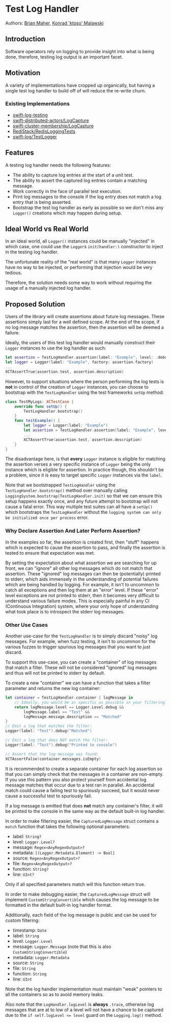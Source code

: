 # Test Log Handler

Authors: [Brian Maher](https://github.com/brimworks), [Konrad 'ktoso' Malawski](https://github.com/ktoso)

## Introduction

Software operators rely on logging to provide insight into what is being done,
therefore, testing log output is an important facet.

## Motivation

A variety of implementations have cropped up organically, but having a single
test log handler to build off of will reduce the re-write churn.

### Existing Implementations

* [swift-log-testing](https://github.com/neallester/swift-log-testing)
* [swift-distributed-actors/LogCapture](https://github.com/apple/swift-distributed-actors/blob/main/Sources/DistributedActorsTestKit/LogCapture.swift)
* [swift-cluster-membership/LogCapture](https://github.com/apple/swift-cluster-membership/blob/main/Tests/SWIMTestKit/LogCapture.swift)
* [RediStack/RedisLoggingTests](https://github.com/swift-server/RediStack/blob/master/Tests/RediStackIntegrationTests/RedisLoggingTests.swift)
* [swift-log/TestLogger](https://github.com/apple/swift-log/blob/main/Tests/LoggingTests/TestLogger.swift#L52)


## Features

A testing log handler needs the following features:
* The ability to capture log entries at the start of a unit test.
* The ability to assert the captured log entries contain a matching message.
* Work correctly in the face of parallel test execution.
* Print log messages to the console if the log entry does not match a log entry
  that is being asserted.
* Bootstrap the test log handler as early as possible so we don't miss any
  `Logger()` creations which may happen during setup.

## Ideal World vs Real World

In an ideal world, all `Logger()` instances could be manually "injected" in
which case, one could use the `Logger`s `init(handler:)` constructor to inject
in the testing log handler.

The unfortunate reality of the "real world" is that many `Logger` instances have
no way to be injected, or performing that injection would be very tedious.

Therefore, the solution needs some way to work without requiring the usage of
a manually injected log handler.

## Proposed Solution

Users of the library will create assertions about future log messages. These
assertions simply last for a well defined scope. At the end of the scope, if
no log message matches the assertion, then the assertion will be deemed a
failure.

Ideally, the users of this test log handler would manually construct their
`Logger` instances to use the log handler as such:

```swift
let assertion = TestLogHandler.assertion(label: "Example", level: .debug)
let logger = Logger(label: "Example", factory: assertion.factory)
...
XCTAssertTrue(assertion.test, assertion.description)
```

However, to support situations where the person performing the log tests is
**not** in control of the creation of `Logger` instances, you can choose to
bootstrap with the `TestLogHandler` using the test frameworks `setUp` method:

```swift
class TestMyLogs: XCTestCase {
    override func setUp() {
        TestLogHandler.bootstrap() 
    }
    func testExample() {
        let logger = Logger(label: "Example")
        let assertion = TestLogHandler.assertion(label: "Example", level: .debug)
        ...
        XCTAssertTrue(assertion.test, assertion.description)
    }
}
```

The disadvantage here, is that **every** `Logger` instance is eligible for
matching the assertion verses a very specific instance of `Logger` being the only
instance which is eligible for assertion. In practice though, this shouldn't be
a problem, since it is easy to target specific `Logger` instances via the
`label`. 

Note that we bootstrapped `TestLogHandler` using the `TestLogHandler.bootstrap()`
method over manually calling `LoggingSystem.bootstrap(TestLogHandler.init)` so
that we can ensure this setup happens exactly once, and any future attempt to
bootstrap will not cause a fatal error. This way multiple test suites can all
have a `setUp()` which bootstraps the `TestLogHandler` without the `logging
system can only be initialized once per process` error.

### Why Declare Assertion And Later Perform Assertion?

In the examples so far, the assertion is created first, then "stuff" happens
which is expected to cause the assertion to pass, and finally the assertion is
tested to ensure that expectation was met.

By setting the expectation about what assertion we are searching for up front,
we can "ignore" all other log messages which do not match that assertion. These
"ignored" log messages can then be (potentially) printed to stderr, which aids
immensely in the understanding of potential failures which are being handled by
logging. For example, it isn't to uncommon to catch all exceptions and then
log them at an "error" level. If these "error" level exceptions are not printed
to stderr, then it becomes very difficult to understand various failure modes.
This is especially painful in any CI (Continuous Integration) system, where your
only hope of understanding what took place is to introspect the stderr log
messages.

### Other Use Cases

Another use-case for the `TestLogHandler` is to simply discard "noisy" log
messages. For example, when fuzz testing, it isn't to uncommon for the various
fuzzes to trigger spurious log messages that you want to just discard.

To support this use-case, you can create a "container" of log messages that
match a filter. These will not be considered "ignored" log messages and thus
will not be printed to stderr by default.

To create a new "container" we can have a function that takes a filter parameter
and returns the new log container:

```swift
let container = TestLogHandler.container { logMessage in
    // Ideally, you would be as specific as possible in your filtering!
    return logMessage.level == Logger.Level.debug &&
        logMessage.label == "Test" &&
        logMessage.message.description == "Matched"
}
// Emit a log that matches the filter:
Logger(label: "Test").debug("Matched")

// Emit a log that does NOT match the filter:
Logger(label: "Test").debug("Printed to console")

// Assert that the log message was found:
XCTAssertFalse(container.messages.isEmpty)
```

It is recommended to create a separate container for each log assertion so that
you can simply check that the messages in a container are non-empty. If you use
this pattern you also protect yourself from accidental log message matches that
occur due to a test ran in parallel. An accidental match could cause a failing
test to spuriously succeed, but it would never cause a successful test to
spuriously fail.

If a log message is emitted that does **not** match any container's filter, it
will be printed to the console in the same way as the default built-in log
handler.

In order to make filtering easier, the `CapturedLogMessage` struct contains a `match`
function that takes the following optional parameters:
* label: `String?`
* level: `Logger.Level?`
* message: `Regex<AnyRegexOutput>?`
* metadata: `[(Logger.Metadata.Element) -> Bool]`
* source: `Regex<AnyRegexOutput>?`
* file: `Regex<AnyRegexOutput>?`
* function: `String?`
* line: `UInt?`

Only if all specified parameters match will this function return true.

In order to make debugging easier, the `CapturedLogMessage` struct will implement
`CustomStringConvertible` which causes the log message to be formatted in the
default built-in log handler format.

Additionally, each field of the log message is public and can be used for
custom filtering:
* timestamp: `Date`
* label: `String`
* level: `Logger.Level`
* message: `Logger.Message` (note that this is also `CustomStringConvertible`)
* metadata: `Logger.Metadata`
* source: `String`
* file: `String`
* function: `String`
* line: `UInt`

Note that the log handler implementation must maintain "weak" pointers to all
the containers so as to avoid memory leaks.

Also note that the `LogHandler.logLevel` is **always** `.trace`, otherwise log
messages that are at to low of a level will not have a chance to be captured
due to the `if self.logLevel <= level` guard on the `Logging.log()` method.
